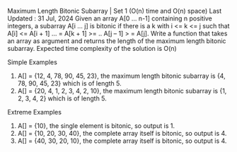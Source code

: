 Maximum Length Bitonic Subarray | Set 1 (O(n) time and O(n) space)
Last Updated : 31 Jul, 2024
Given an array A[0 … n-1] containing n positive integers, a subarray A[i … j] is bitonic if there is a 
k with i <= k <= j such that A[i] <= A[i + 1] … = A[k + 1] >= .. A[j – 1] > = A[j]. Write a function that 
takes an array as argument and returns the length of the maximum length bitonic subarray.
Expected time complexity of the solution is O(n)

Simple Examples 
1) A[] = {12, 4, 78, 90, 45, 23}, the maximum length bitonic subarray is {4, 78, 90, 45, 23} which is of length 5.
2) A[] = {20, 4, 1, 2, 3, 4, 2, 10}, the maximum length bitonic subarray is {1, 2, 3, 4, 2} which is of length 5.

Extreme Examples 
1) A[] = {10}, the single element is bitonic, so output is 1.
2) A[] = {10, 20, 30, 40}, the complete array itself is bitonic, so output is 4.
3) A[] = {40, 30, 20, 10}, the complete array itself is bitonic, so output is 4.